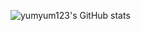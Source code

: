 ![yumyum123's GitHub stats](https://github-readme-stats.vercel.app/api?username=yumyum123&show_icons=true)
